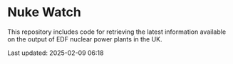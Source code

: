 # Nuke Watch

This repository includes code for retrieving the latest information available on the output of EDF nuclear power plants in the UK.

Last updated: 2025-02-09 06:18
